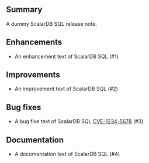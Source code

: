 ## Summary
A dummy ScalarDB SQL release note.

## Enhancements
- An enhancement text of ScalarDB SQL (#1)

## Improvements
- An improvement text of ScalarDB SQL (#2)

## Bug fixes
- A bug fixe text of ScalarDB SQL [CVE-1234-5678](dummy) (#3)

## Documentation
- A documentation text of ScalarDB SQL (#4)
